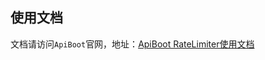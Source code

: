 ## 使用文档
文档请访问`ApiBoot`官网，地址：<a href="http://apiboot.minbox.io/zh-cn/docs/api-boot-rate-limiter.html" target="_blank">ApiBoot RateLimiter使用文档</a>
